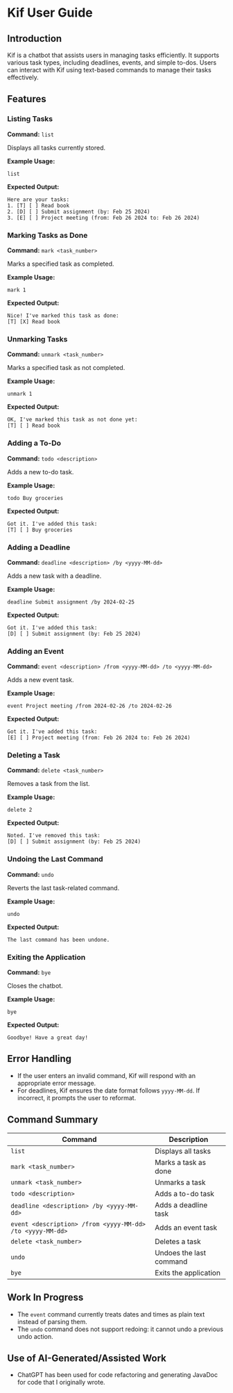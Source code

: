 # Kif User Guide

## Introduction
Kif is a chatbot that assists users in managing tasks efficiently. It supports various task types, including deadlines, events, and simple to-dos. Users can interact with Kif using text-based commands to manage their tasks effectively.

## Features

### Listing Tasks
**Command:** `list`

Displays all tasks currently stored.

**Example Usage:**
```
list
```
**Expected Output:**
```
Here are your tasks:
1. [T] [ ] Read book
2. [D] [ ] Submit assignment (by: Feb 25 2024)
3. [E] [ ] Project meeting (from: Feb 26 2024 to: Feb 26 2024)
```

### Marking Tasks as Done
**Command:** `mark <task_number>`

Marks a specified task as completed.

**Example Usage:**
```
mark 1
```
**Expected Output:**
```
Nice! I've marked this task as done:
[T] [X] Read book
```

### Unmarking Tasks
**Command:** `unmark <task_number>`

Marks a specified task as not completed.

**Example Usage:**
```
unmark 1
```
**Expected Output:**
```
OK, I've marked this task as not done yet:
[T] [ ] Read book
```

### Adding a To-Do
**Command:** `todo <description>`

Adds a new to-do task.

**Example Usage:**
```
todo Buy groceries
```
**Expected Output:**
```
Got it. I've added this task:
[T] [ ] Buy groceries
```

### Adding a Deadline
**Command:** `deadline <description> /by <yyyy-MM-dd>`

Adds a new task with a deadline.

**Example Usage:**
```
deadline Submit assignment /by 2024-02-25
```
**Expected Output:**
```
Got it. I've added this task:
[D] [ ] Submit assignment (by: Feb 25 2024)
```

### Adding an Event
**Command:** `event <description> /from <yyyy-MM-dd> /to <yyyy-MM-dd>`

Adds a new event task.

**Example Usage:**
```
event Project meeting /from 2024-02-26 /to 2024-02-26
```
**Expected Output:**
```
Got it. I've added this task:
[E] [ ] Project meeting (from: Feb 26 2024 to: Feb 26 2024)
```

### Deleting a Task
**Command:** `delete <task_number>`

Removes a task from the list.

**Example Usage:**
```
delete 2
```
**Expected Output:**
```
Noted. I've removed this task:
[D] [ ] Submit assignment (by: Feb 25 2024)
```

### Undoing the Last Command
**Command:** `undo`

Reverts the last task-related command.

**Example Usage:**
```
undo
```
**Expected Output:**
```
The last command has been undone.
```

### Exiting the Application
**Command:** `bye`

Closes the chatbot.

**Example Usage:**
```
bye
```
**Expected Output:**
```
Goodbye! Have a great day!
```

## Error Handling
- If the user enters an invalid command, Kif will respond with an appropriate error message.
- For deadlines, Kif ensures the date format follows `yyyy-MM-dd`. If incorrect, it prompts the user to reformat.

## Command Summary

| Command | Description |
|---------|----------------------------------|
| `list` | Displays all tasks |
| `mark <task_number>` | Marks a task as done |
| `unmark <task_number>` | Unmarks a task |
| `todo <description>` | Adds a to-do task |
| `deadline <description> /by <yyyy-MM-dd>` | Adds a deadline task |
| `event <description> /from <yyyy-MM-dd> /to <yyyy-MM-dd>` | Adds an event task |
| `delete <task_number>` | Deletes a task |
| `undo` | Undoes the last command |
| `bye` | Exits the application 

## Work In Progress
- The `event` command currently treats dates and times as plain text instead of parsing them.
- The `undo` command does not support redoing: it cannot undo a previous undo action.

## Use of AI-Generated/Assisted Work
- ChatGPT has been used for code refactoring and generating JavaDoc for code that I originally wrote.
